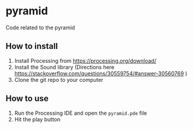 # pyramid
Code related to the pyramid

## How to install
1. Install Processing from https://processing.org/download/
1. Install the Sound library (Directions here https://stackoverflow.com/questions/30559754/#answer-30560769 )
1. Clone the git repo to your computer

## How to use
1. Run the Processing IDE and open the `pyramid.pde` file
1. Hit the play button
